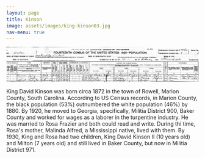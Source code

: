 ```yaml
---
layout: page
title: Kinson
image: assets/images/king-kinson03.jpg
nav-menu: true
---
```


![king-kinson-us-census](https://github.com/kinson2/kinson-frazier-wallace-evans/blob/master/assets/images/king-kinson03.jpg)

King David Kinson was born circa 1872 in the town of Rowell, Marion County, South Carolina. According to US Census records, in Marion County, the black population (53%) outnumbered the white population (46%) by 1880. By 1920, he moved to Georgia, specifically, Militia District 900, Baker County and worked for wages as a laborer in the turpentine industry. He was married to Rosa Frazier and both could read and write. During thi time, Rosa's mother, Malinda Alfred, a Mississippi native, lived with them. By 1930, King and Rosa had two children, King David Kinson II (10 years old) and Milton (7 years old) and still lived in Baker County, but now in Militia District 971.
